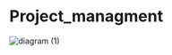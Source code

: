 # Project_managment
![diagram (1)](https://github.com/user-attachments/assets/31d7042d-773a-41ca-99f4-7e67b0bb6b3b)
